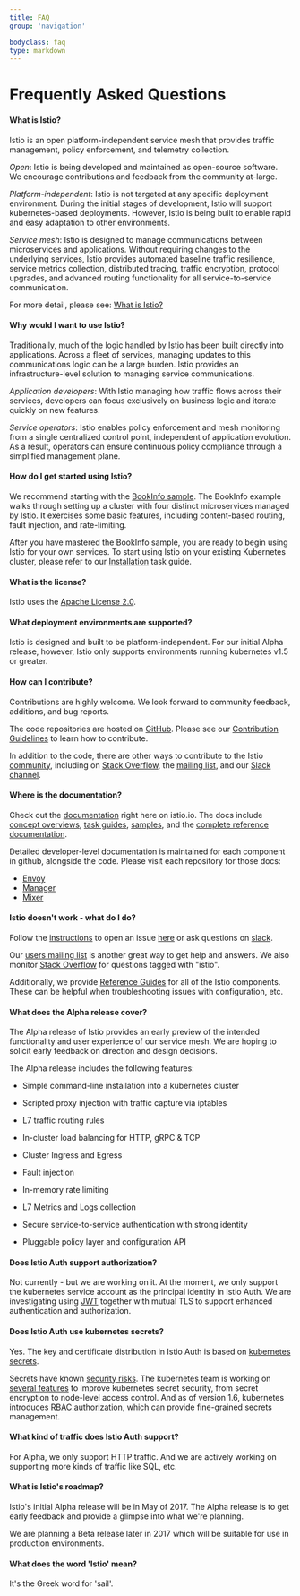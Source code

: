```yaml
---
title: FAQ
group: 'navigation'

bodyclass: faq
type: markdown
---
```


# Frequently Asked Questions

#### What is Istio?

Istio is an open platform-independent service mesh that provides traffic management, policy enforcement, and telemetry collection.

*Open*: Istio is being developed and maintained as open-source software. We encourage contributions and feedback from the community at-large.

*Platform-independent*: Istio is not targeted at any specific deployment environment. During the initial stages of development, Istio will support kubernetes-based deployments. However, Istio is being built to enable rapid and easy adaptation to other environments.

*Service mesh*: Istio is designed to manage communications between microservices and applications. Without requiring changes to the underlying services, Istio provides automated baseline traffic resilience, service metrics collection, distributed tracing, traffic encryption, protocol upgrades, and advanced routing functionality for all service-to-service communication.

For more detail, please see: [What is Istio?](/docs/concepts/what-is-istio.html)

#### Why would I want to use Istio?

Traditionally, much of the logic handled by Istio has been built directly into applications. Across a fleet of services, managing updates to this communications logic can be a large burden. Istio provides an infrastructure-level solution to managing service communications.

*Application developers*: With Istio managing how traffic flows across their services, developers can focus exclusively on business logic and iterate quickly on new features.

*Service operators*: Istio enables policy enforcement and mesh monitoring from a single centralized control point, independent of application evolution. As a result, operators can ensure continuous policy compliance through a simplified management plane.

#### How do I get started using Istio?

We recommend starting with the [BookInfo sample](/docs/samples/bookinfo.html). The BookInfo example walks through setting up a cluster with four distinct microservices managed by Istio. It exercises some basic features, including content-based routing, fault injection, and rate-limiting.

After you have mastered the BookInfo sample, you are ready to begin using Istio for your own services. To start using Istio on your existing Kubernetes cluster, please refer to our [Installation](/docs/tasks/istio-installation.html) task guide.

#### What is the license?

Istio uses the [Apache License 2.0](https://www.apache.org/licenses/LICENSE-2.0.html).

#### What deployment environments are supported?

Istio is designed and built to be platform-independent. For our initial Alpha release, however, Istio only supports environments running kubernetes v1.5 or greater. 

#### How can I contribute?

Contributions are highly welcome. We look forward to community feedback, additions, and bug reports.

The code repositories are hosted on [GitHub](https://github.com/istio). Please see our [Contribution Guidelines](https://github.com/istio/istio/blob/master/CONTRIBUTING.md) to learn how to contribute.

In addition to the code, there are other ways to contribute to the Istio [community](https://istio.io/community/), including on [Stack Overflow](https://stackoverflow.com/questions/tagged/istio), the [mailing list](https://groups.google.com/forum/#!forum/istio-users), and our [Slack channel](https://istio-dev.slack.com/).

#### Where is the documentation?

Check out the [documentation](/docs/) right here on istio.io. The docs include [concept overviews](/docs/concepts/), [task guides](/docs/tasks/), [samples](/docs/samples/), and the [complete reference documentation](/docs/reference/).

Detailed developer-level documentation is maintained for each component in github, alongside the code. Please visit each repository for those docs:

*   [Envoy](https://lyft.github.io/envoy/docs/)
*   [Manager](https://github.com/istio/manager/tree/master/doc)
*   [Mixer](https://github.com/istio/mixer/tree/master/doc)

#### Istio doesn't work - what do I do?

Follow the [instructions](https://github.com/istio/istio/blob/master/CONTRIBUTING.md#issues) to open an issue [here](https://github.com/istio/istio/issues/new) or ask questions on [slack](https://istio-dev.slack.com/messages/C524NCGR1/).

Our [users mailing list](https://groups.google.com/forum/#!forum/istio-users) is another great way to get help and answers. We also monitor [Stack Overflow](https://stackoverflow.com/questions/tagged/istio) for questions tagged with "istio".

Additionally, we provide [Reference Guides](/docs/reference/) for all of the Istio components. These can be helpful when troubleshooting issues with configuration, etc.

#### What does the Alpha release cover?

The Alpha release of Istio provides an early preview of the intended functionality and user experience of our service mesh. We are hoping to solicit early feedback on direction and design decisions.

The Alpha release includes the following features:

*   Simple command-line installation into a kubernetes cluster

*   Scripted proxy injection with traffic capture via iptables

*   L7 traffic routing rules

*   In-cluster load balancing for HTTP, gRPC & TCP

*   Cluster Ingress and Egress

*   Fault injection

*   In-memory rate limiting

*   L7 Metrics and Logs collection

*   Secure service-to-service authentication with strong identity

*   Pluggable policy layer and configuration API

#### Does Istio Auth support authorization?

Not currently - but we are working on it. At the moment, we only support the kubernetes service account as the principal identity in Istio Auth. We are investigating using [JWT](https://jwt.io/) together with mutual TLS to support enhanced authentication and authorization.

#### Does Istio Auth use kubernetes secrets?

Yes. The key and certificate distribution in Istio Auth is based on [kubernetes secrets](https://kubernetes.io/docs/concepts/configuration/secret/).

Secrets have known [security risks](https://kubernetes.io/docs/concepts/configuration/secret/#risks). The kubernetes team is working on [several features](https://docs.google.com/document/d/1T2y-9geg9EfHHtCDYTXptCa-F4kQ0RyiH-c_M1SyD0s) to improve kubernetes secret security, from secret encryption to node-level access control. And as of version 1.6, kubernetes introduces [RBAC authorization](https://kubernetes.io/docs/admin/authorization/rbac/), which can provide fine-grained secrets management.

#### What kind of traffic does Istio Auth support?

For Alpha, we only support HTTP traffic. And we are actively working on supporting more kinds of traffic like SQL, etc.

#### What is Istio's roadmap?

Istio's initial Alpha release will be in May of 2017. The Alpha release is to get early feedback and provide a glimpse into what we're planning.

We are planning a Beta release later in 2017 which will be suitable for use in production environments.

#### What does the word 'Istio' mean?

It's the Greek word for 'sail'.
